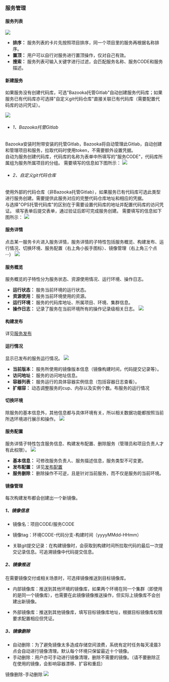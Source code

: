  ### 服务管理

#### 服务列表
![](/assets/服务-服务列表.png)
- **排序：** 服务列表的卡片先按照项目排序，同一个项目里的服务再根据名称排序。
- **置顶：** 用户可以自行对服务进行置顶操作，仅对自己有效。
- **搜索：** 服务列表可输入关键字进行过滤，会匹配服务名称、服务CODE和服务描述。

#### 新建服务

如果服务没有创建代码库，可选"Bazooka托管Gitlab"自动创建服务代码库；如果服务已有代码库亦可选择"自定义git代码仓库"直接关联已有代码库（需要配置代码库的访问凭证）。

![](/assets/服务-新建服务方式.png)
- ###### 1、Bazooka托管Gitlab

Bazooka安装时附带安装的托管Gitlab，Bazooka将自动管理此Gitlab，自动创建和管理项目和服务，拉取代码时使用token，不需要额外设置凭据。
<br>
自动为服务创建代码库，代码库的名称为表单中所填写的"服务CODE"，代码库所属组为服务所属项目的分组。
需要填写的信息如下图所示：
![](/assets/服务-从ops托管gitlab新建.png)

- ###### 2、自定义git代码仓库
使用外部的代码仓库（非Bazooka托管Gitlab），如果服务已有代码库可选此类型进行服务创建。需要提供此服务对应的完整代码仓库地址和相应的凭据。
<br>
与选择"OPS托管代码库"的区别在于需要设置代码库的地址并配置代码库的访问凭证。
填写表单后提交表单，通过验证后即可完成服务创建。
需要填写的信息如下图所示：
![](/assets/服务-从外部git代码仓库新建.png)

#### 服务详情
点击某一服务卡片进入服务详情，服务详情的子特性包括服务概览、构建发布、运行情况、切换环境、服务配置（右上角小扳手图标）、镜像管理（右上角三个点···）
![](/assets/服务-服务详情.png)

#### 服务概览
服务概览的子特性分为服务状态、资源使用情况、运行环境、操作日志。
- **运行状态：** 服务当前环境的运行状态。
- **资源使用：** 服务当前环境使用的资源。
- **运行环境：** 服务的代码库地址、所属项目、环境、集群信息。
- **操作日志：** 记录了服务在当前环境所有的操作记录级相关日志。
![](/assets/服务-服务详情.png)

#### 构建发布
详见[服务发布](../function/deploy.md)

#### 运行情况
显示已发布的服务运行情况。
![](/assets/服务-服务运行情况.png)
- **当前版本：** 服务所使用的镜像版本信息（镜像构建时间，代码提交记录等）。 
- **访问地址：** 服务的访问地址信息。
- **容器列表：** 服务运行的具体容器实例信息（包括容器日志查看）。
- **扩缩容：** 动态调整服务的cup、内存以及实例个数。布服务的运行情况

#### 切换环境
除服务的基本信息外，其他信息都与具体环境有关，所以相关数据功能都按照当前所选环境进行展示和操作。
![](/assets/服务-切换环境.png)

#### 服务配置
服务详情子特性包含服务信息、构建发布配置、删除服务（管理员和项目负责人才有此权限）。
![](/assets/服务-服务配置.png)

- **基本信息：** 可修改服务负责人、服务描述信息，服务类型不可变更。
- **发布配置：** 详见[发布配置](../function/config.md)
- **服务删除：** 删除操作不可逆，且是针对当前服务，而不仅是服务的当前环境。

#### 镜像管理
每次构建发布都会创建出一个新镜像。

##### 1、镜像信息  
- 镜像名：项目CODE/服务CODE

- 镜像tag：环境CODE-代码分支-构建时间（yyyyMMdd-HHmm）

- 关联git提交记录：在构建镜像时，会获取到构建时间所拉取代码的最后一次提交记录信息。可追溯镜像中代码提交信息。
  

##### 2、镜像推送  
在需要镜像交付或相关场景时，可选择镜像推送到目标镜像库。
 
 - 内部镜像库：推送到其他环境的镜像库，如果两个环境在同一个集群（即使用的是同一个镜像库），也需要在此镜像镜像推送操作，但实际上镜像库不会创建出新镜像。
 
 - 外部镜像库：推送到其他镜像库，填写目标镜像库地址，根据目标镜像库权限要求配置相应但凭证。
 

##### 3、镜像删除

- 自动删除：为了避免镜像太多造成存储空间浪费，系统有定时任务每天凌晨3点会自动进行镜像清理。默认每个环境只保留最近十个镜像。
- 手动删除：用户亦可手动进行镜像清理，删除不需要的镜像。（请不要删除正在使用的镜像，会影响容器漂移、扩容和重启）

镜像删除-手动删除
![](/assets/镜像删除.gif)